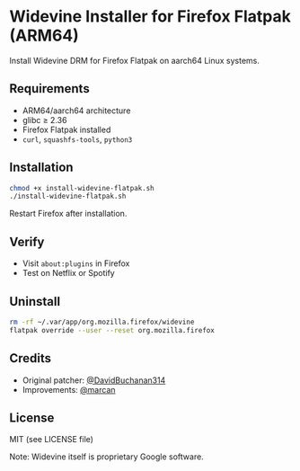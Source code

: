 # Widevine Installer for Firefox Flatpak (ARM64)

Install Widevine DRM for Firefox Flatpak on aarch64 Linux systems.

## Requirements

- ARM64/aarch64 architecture
- glibc ≥ 2.36
- Firefox Flatpak installed
- `curl`, `squashfs-tools`, `python3`

## Installation

```bash
chmod +x install-widevine-flatpak.sh
./install-widevine-flatpak.sh
```

Restart Firefox after installation.

## Verify

- Visit `about:plugins` in Firefox
- Test on Netflix or Spotify

## Uninstall

```bash
rm -rf ~/.var/app/org.mozilla.firefox/widevine
flatpak override --user --reset org.mozilla.firefox
```

## Credits

- Original patcher: [@DavidBuchanan314](https://github.com/DavidBuchanan314)
- Improvements: [@marcan](https://github.com/marcan)

## License

MIT (see LICENSE file)

Note: Widevine itself is proprietary Google software.
